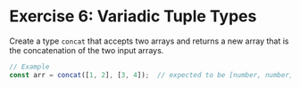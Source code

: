 # Exercise 6: Variadic Tuple Types

Create a type `concat` that accepts two arrays and returns a new array that is the concatenation of the two input arrays.

```ts
// Example
const arr = concat([1, 2], [3, 4]);  // expected to be [number, number, number, number ]
```
